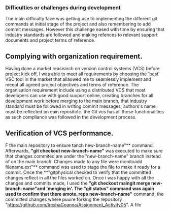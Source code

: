 ### Difficulties or challenges during development
The main difficulty face was getting use to implementing the different git commands at initial stage of the project and also remembering to add commit messages.
However this challenge eased with time by ensuring that industry standards are followed and making refences to relevant support documents and project terms of reference.

## Complying with organization requirement.
Having done a market reasearch on version control systems (VCS) before project kick off, I was able to meet all requirements by choosing the 'best' VSC tool in the market
that allaowed me to seamlessly implement and meeat all agreed project objectives and terms of reference. The organisation requirement include using a distributed VCS that most developers can use with good suuport online, creating branches for all development work before merging to the main branch, that industry standard must be followed in writing commit messages, authors's name must be reflected on eain repositotc. the Git vcs has all these functionalities as such compliance was followed in the development process. 

## Verification of VCS performance.
F the main repository to ensure tanch new-branch-name"** command. 
Afterwards, **"git checkout new-branch-name"** was executed to make sure that changes commited are under the "new-branch-name" branch instead of on the main branch. Changes made to any file were monitoadd filename.ext"** command was used to stage the file to make it ready for a commit. Once the **"gitphysical checked to verify that the committed changes reflect in all the files worked on. Once i was happy with all the changes and commits made, I used the **"git checkout maingit merge new-branch-name"and 'merging in'. The **"git status"** command was again used to confirm that there amote_repo new-branch-name"** command, the committed changes where puuire forking the repository "https://github.com/IreshaGoanna/Assignment_Activity05". A file
